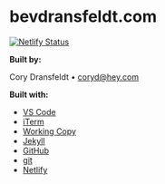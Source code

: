 # bevdransfeldt.com

[![Netlify Status](https://api.netlify.com/api/v1/badges/43c63ed6-a748-4c1b-9218-aa31292ee949/deploy-status)](https://app.netlify.com/sites/bevdransfeldt/deploys)

**Built by:**

Cory Dransfeldt • [coryd@hey.com](mailto:coryd@hey.com)

**Built with:**

- [VS Code](https://code.visualstudio.com)
- [iTerm](https://iterm2.com)
- [Working Copy](http://workingcopyapp.com)
- [Jekyll](http://jekyllrb.com)
- [GitHub](https://github.com)
- [git](https://git-scm.com)
- [Netlify](https://netlify.com)
